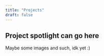 ```yaml
---
title: "Projects"
draft: false
---
```


## Project spotlight can go here

Maybe some images and such, idk yet :)
